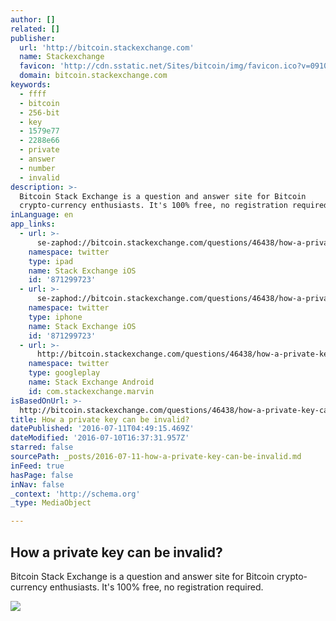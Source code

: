 ```yaml
---
author: []
related: []
publisher:
  url: 'http://bitcoin.stackexchange.com'
  name: Stackexchange
  favicon: 'http://cdn.sstatic.net/Sites/bitcoin/img/favicon.ico?v=0910168c5c65'
  domain: bitcoin.stackexchange.com
keywords:
  - ffff
  - bitcoin
  - 256-bit
  - key
  - 1579e77
  - 2288e66
  - private
  - answer
  - number
  - invalid
description: >-
  Bitcoin Stack Exchange is a question and answer site for Bitcoin
  crypto-currency enthusiasts. It's 100% free, no registration required.
inLanguage: en
app_links:
  - url: >-
      se-zaphod://bitcoin.stackexchange.com/questions/46438/how-a-private-key-can-be-invalid
    namespace: twitter
    type: ipad
    name: Stack Exchange iOS
    id: '871299723'
  - url: >-
      se-zaphod://bitcoin.stackexchange.com/questions/46438/how-a-private-key-can-be-invalid
    namespace: twitter
    type: iphone
    name: Stack Exchange iOS
    id: '871299723'
  - url: >-
      http://bitcoin.stackexchange.com/questions/46438/how-a-private-key-can-be-invalid
    namespace: twitter
    type: googleplay
    name: Stack Exchange Android
    id: com.stackexchange.marvin
isBasedOnUrl: >-
  http://bitcoin.stackexchange.com/questions/46438/how-a-private-key-can-be-invalid
title: How a private key can be invalid?
datePublished: '2016-07-11T04:49:15.469Z'
dateModified: '2016-07-10T16:37:31.957Z'
starred: false
sourcePath: _posts/2016-07-11-how-a-private-key-can-be-invalid.md
inFeed: true
hasPage: false
inNav: false
_context: 'http://schema.org'
_type: MediaObject

---
```

<article style=""><h1>How a private key can be invalid?</h1><p>Bitcoin Stack Exchange is a question and answer site for Bitcoin crypto-currency enthusiasts. It's 100% free, no registration required.</p><img src="http://cdn.sstatic.net/Sites/bitcoin/img/apple-touch-icon.png?v=a43e5a337e6b&amp;a" /></article>